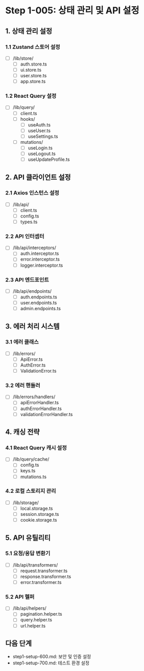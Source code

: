 # Step 1-005: 상태 관리 및 API 설정

## 1. 상태 관리 설정
### 1.1 Zustand 스토어 설정
- [ ] /lib/store/
  - [ ] auth.store.ts
  - [ ] ui.store.ts
  - [ ] user.store.ts
  - [ ] app.store.ts

### 1.2 React Query 설정
- [ ] /lib/query/
  - [ ] client.ts
  - [ ] hooks/
    - [ ] useAuth.ts
    - [ ] useUser.ts
    - [ ] useSettings.ts
  - [ ] mutations/
    - [ ] useLogin.ts
    - [ ] useLogout.ts
    - [ ] useUpdateProfile.ts

## 2. API 클라이언트 설정
### 2.1 Axios 인스턴스 설정
- [ ] /lib/api/
  - [ ] client.ts
  - [ ] config.ts
  - [ ] types.ts

### 2.2 API 인터셉터
- [ ] /lib/api/interceptors/
  - [ ] auth.interceptor.ts
  - [ ] error.interceptor.ts
  - [ ] logger.interceptor.ts

### 2.3 API 엔드포인트
- [ ] /lib/api/endpoints/
  - [ ] auth.endpoints.ts
  - [ ] user.endpoints.ts
  - [ ] admin.endpoints.ts

## 3. 에러 처리 시스템
### 3.1 에러 클래스
- [ ] /lib/errors/
  - [ ] ApiError.ts
  - [ ] AuthError.ts
  - [ ] ValidationError.ts

### 3.2 에러 핸들러
- [ ] /lib/errors/handlers/
  - [ ] apiErrorHandler.ts
  - [ ] authErrorHandler.ts
  - [ ] validationErrorHandler.ts

## 4. 캐싱 전략
### 4.1 React Query 캐시 설정
- [ ] /lib/query/cache/
  - [ ] config.ts
  - [ ] keys.ts
  - [ ] mutations.ts

### 4.2 로컬 스토리지 관리
- [ ] /lib/storage/
  - [ ] local.storage.ts
  - [ ] session.storage.ts
  - [ ] cookie.storage.ts

## 5. API 유틸리티
### 5.1 요청/응답 변환기
- [ ] /lib/api/transformers/
  - [ ] request.transformer.ts
  - [ ] response.transformer.ts
  - [ ] error.transformer.ts

### 5.2 API 헬퍼
- [ ] /lib/api/helpers/
  - [ ] pagination.helper.ts
  - [ ] query.helper.ts
  - [ ] url.helper.ts

## 다음 단계
- step1-setup-600.md: 보안 및 인증 설정
- step1-setup-700.md: 테스트 환경 설정 